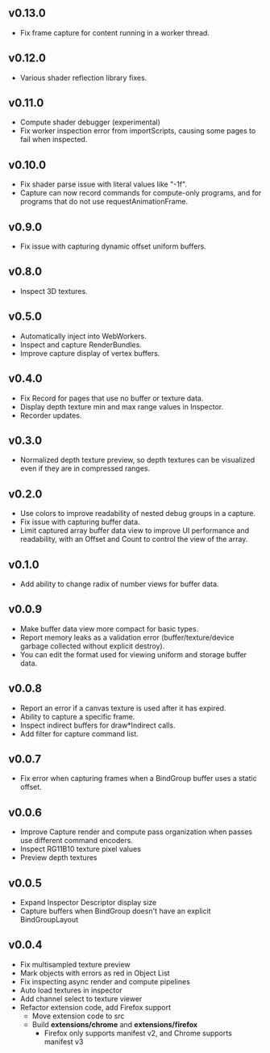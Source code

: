 ## v0.13.0

* Fix frame capture for content running in a worker thread.

## v0.12.0

* Various shader reflection library fixes.

## v0.11.0

* Compute shader debugger (experimental)
* Fix worker inspection error from importScripts, causing some pages to fail when inspected.

## v0.10.0

* Fix shader parse issue with literal values like "-1f".
* Capture can now record commands for compute-only programs, and for programs that do not use requestAnimationFrame.

## v0.9.0

* Fix issue with capturing dynamic offset uniform buffers.

## v0.8.0

* Inspect 3D textures.

## v0.5.0

* Automatically inject into WebWorkers.
* Inspect and capture RenderBundles.
* Improve capture display of vertex buffers.

## v0.4.0

* Fix Record for pages that use no buffer or texture data.
* Display depth texture min and max range values in Inspector.
* Recorder updates.

## v0.3.0

* Normalized depth texture preview, so depth textures can be visualized even if they are in compressed ranges.

## v0.2.0

* Use colors to improve readability of nested debug groups in a capture.
* Fix issue with capturing buffer data.
* Limit captured array buffer data view to improve UI performance and readability, with an Offset and Count to control the view of the array.

## v0.1.0

* Add ability to change radix of number views for buffer data.

## v0.0.9

* Make buffer data view more compact for basic types.
* Report memory leaks as a validation error (buffer/texture/device garbage collected without explicit destroy).
* You can edit the format used for viewing uniform and storage buffer data.

## v0.0.8

* Report an error if a canvas texture is used after it has expired.
* Ability to capture a specific frame.
* Inspect indirect buffers for draw*Indirect calls.
* Add filter for capture command list.

## v0.0.7

* Fix error when capturing frames when a BindGroup buffer uses a static offset.

## v0.0.6

* Improve Capture render and compute pass organization when passes use different command encoders.
* Inspect RG11B10 texture pixel values
* Preview depth textures

## v0.0.5

* Expand Inspector Descriptor display size
* Capture buffers when BindGroup doesn't have an explicit BindGroupLayout

## v0.0.4

* Fix multisampled texture preview
* Mark objects with errors as red in Object List
* Fix inspecting async render and compute pipelines
* Auto load textures in inspector
* Add channel select to texture viewer
* Refactor extension code, add Firefox support
    * Move extension code to src
    * Build **extensions/chrome** and **extensions/firefox**
        * Firefox only supports manifest v2, and Chrome supports manifest v3

